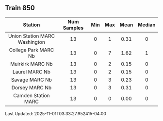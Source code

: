 ## Train 850

| Station | Num Samples | Min | Max | Mean | Median |
| :-----: | :---------: | :-: | :-: | :--: | :----: |
| Union Station MARC Washington | 13 | 0 | 1 | 0.31 | 0 |
| College Park MARC Nb | 13 | 0 | 7 | 1.62 | 1 |
| Muirkirk MARC Nb | 13 | 0 | 2 | 0.15 | 0 |
| Laurel MARC Nb | 13 | 0 | 2 | 0.15 | 0 |
| Savage MARC Nb | 13 | 0 | 3 | 0.23 | 0 |
| Dorsey MARC Nb | 13 | 0 | 3 | 0.31 | 0 |
| Camden Station MARC | 13 | 0 | 0 | 0.00 | 0 |


Last Updated: 2025-11-01T03:33:27.952415-04:00